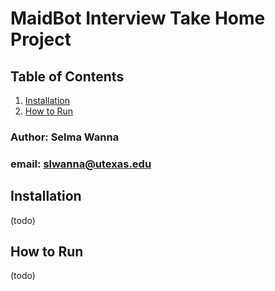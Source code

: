 # MaidBot Interview Take Home Project

## Table of Contents
1. [Installation](#installation)
2. [How to Run](#how-to-run)

### Author: Selma Wanna
### email: slwanna@utexas.edu

## Installation
(todo)

## How to Run<a name="how-to-run" />
(todo)


